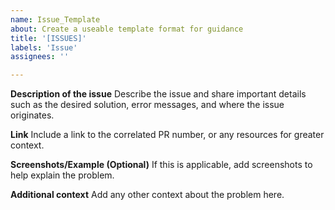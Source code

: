 ```yaml
---
name: Issue_Template
about: Create a useable template format for guidance
title: '[ISSUES]'
labels: 'Issue'
assignees: ''

---
```


**Description of the issue**
Describe the issue and share important details such as the desired solution, error messages, and where the issue originates.

**Link**
Include a link to the correlated PR number, or any resources for greater context.

**Screenshots/Example (Optional)**
If this is applicable, add screenshots to help explain the problem.

**Additional context**
Add any other context about the problem here.
